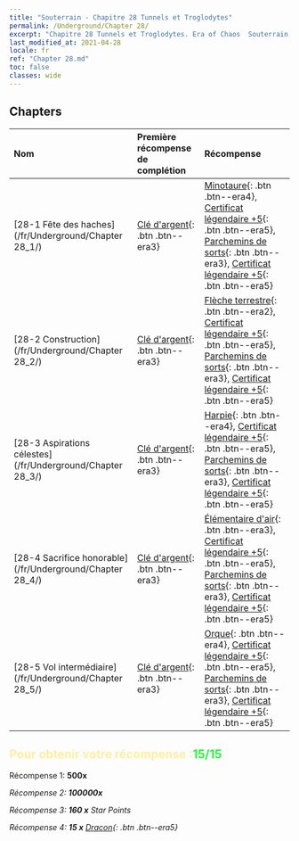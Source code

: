 ```yaml
---
title: "Souterrain - Chapitre 28 Tunnels et Troglodytes"
permalink: /Underground/Chapter 28/
excerpt: "Chapitre 28 Tunnels et Troglodytes. Era of Chaos  Souterrain - Chapitre 28. Tunnels et Troglodytes"
last_modified_at: 2021-04-28
locale: fr
ref: "Chapter 28.md"
toc: false
classes: wide
---
```


## Chapters

  | Nom |  Première récompense de complétion | Récompense |
  |:------------|:------------|:------------| 
  | [28-1  Fête des haches](/fr/Underground/Chapter 28_1/) | [Clé d'argent](/ItemsFR/con_693/){: .btn .btn--era3} | [Minotaure](/ItemsFR/unt_248/){: .btn .btn--era4}, [Certificat légendaire +5](/ItemsFR/mat_102/){: .btn .btn--era5}, [Parchemins de sorts](/ItemsFR/con_694/){: .btn .btn--era3}, [Certificat légendaire +5](/ItemsFR/mat_102/){: .btn .btn--era5} |
  | [28-2  Construction](/fr/Underground/Chapter 28_2/) | [Clé d'argent](/ItemsFR/con_693/){: .btn .btn--era3} | [Flèche terrestre](/ItemsFR/her_464/){: .btn .btn--era2}, [Certificat légendaire +5](/ItemsFR/mat_102/){: .btn .btn--era5}, [Parchemins de sorts](/ItemsFR/con_694/){: .btn .btn--era3}, [Certificat légendaire +5](/ItemsFR/mat_102/){: .btn .btn--era5} |
  | [28-3  Aspirations célestes](/fr/Underground/Chapter 28_3/) | [Clé d'argent](/ItemsFR/con_693/){: .btn .btn--era3} | [Harpie](/ItemsFR/unt_245/){: .btn .btn--era4}, [Certificat légendaire +5](/ItemsFR/mat_102/){: .btn .btn--era5}, [Parchemins de sorts](/ItemsFR/con_694/){: .btn .btn--era3}, [Certificat légendaire +5](/ItemsFR/mat_102/){: .btn .btn--era5} |
  | [28-4  Sacrifice honorable](/fr/Underground/Chapter 28_4/) | [Clé d'argent](/ItemsFR/con_693/){: .btn .btn--era3} | [Élémentaire d'air](/ItemsFR/her_448/){: .btn .btn--era3}, [Certificat légendaire +5](/ItemsFR/mat_102/){: .btn .btn--era5}, [Parchemins de sorts](/ItemsFR/con_694/){: .btn .btn--era3}, [Certificat légendaire +5](/ItemsFR/mat_102/){: .btn .btn--era5} |
  | [28-5  Vol intermédiaire](/fr/Underground/Chapter 28_5/) | [Clé d'argent](/ItemsFR/con_693/){: .btn .btn--era3} | [Orque](/ItemsFR/unt_219/){: .btn .btn--era4}, [Certificat légendaire +5](/ItemsFR/mat_102/){: .btn .btn--era5}, [Parchemins de sorts](/ItemsFR/con_694/){: .btn .btn--era3}, [Certificat légendaire +5](/ItemsFR/mat_102/){: .btn .btn--era5} |


## <span style="color: #ffeea0">Pour obtenir votre récompense :</span><span style="color: #27f73a">15/15</span>

 Récompense 1:  **500x** <i class="fas fa-gem"/>

 Récompense 2:  **100000x** <i class="fas fa-coins"/>

 Récompense 3: **160 x** Star Points

 Récompense 4: **15 x** [Dracon](/ItemsFR/her_387/){: .btn .btn--era5}

